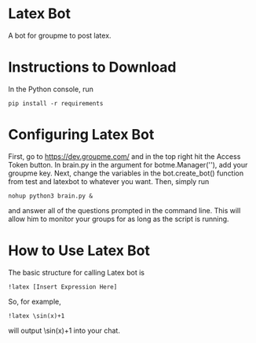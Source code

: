 # Latex Bot
A bot for groupme to post latex.

# Instructions to Download

In the Python console, run 

```
pip install -r requirements
```


# Configuring Latex Bot

First, go to https://dev.groupme.com/ and in the top right hit the Access Token button. In brain.py in the argument for botme.Manager(''), add your groupme key.
Next, change the variables in the bot.create_bot() function from test and latexbot to whatever you want. Then, simply run

```
nohup python3 brain.py &
```

and answer all of the questions prompted in the command line. This will allow him to monitor your groups for as long as the script is running.

# How to Use Latex Bot

The basic structure for calling Latex bot is

```
!latex [Insert Expression Here]
```

So, for example,

```
!latex \sin(x)+1
```

will output \sin(x)+1 into your chat.
